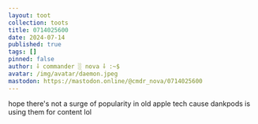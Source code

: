 ```yaml
---
layout: toot
collection: toots
title: 0714025600
date: 2024-07-14
published: true
tags: []
pinned: false
author: ⸸ commander ░ nova ⸸ :~$
avatar: /img/avatar/daemon.jpeg
mastodon: https://mastodon.online/@cmdr_nova/0714025600
---
```


hope there's not a surge of popularity in old apple tech cause dankpods is using them for content lol
